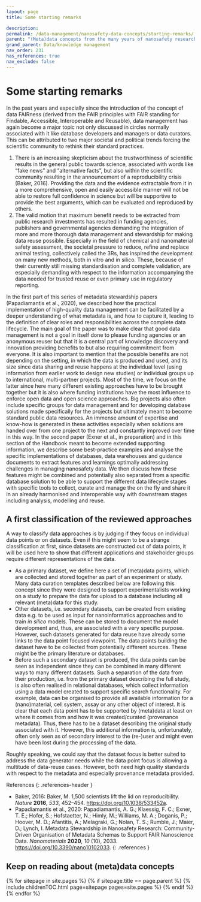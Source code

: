 ```yaml
---
layout: page
title: Some starting remarks

description: 
permalink: /data-management/nanosafety-data-concepts/starting-remarks/
parent: "(Meta)data concepts from the many years of nanosafety research"
grand_parent: Data/knowledge management
nav_order: 231
has_references: true
nav_exclude: false
---
```


#  Some starting remarks
In the past years and especially since the introduction of the concept of data FAIRness (derived from the  FAIR principles with FAIR standing for Findable, Accessible, Interoperable and Reusable), data management has again become a major topic not only discussed in circles normally associated with it like database developers and managers or data curators. This can be attributed to two major societal and political trends forcing the scientific community to rethink their standard practices. 
1. There is an increasing skepticism about the trustworthiness of scientific results in the general public towards science, associated with words like “fake news” and “alternative facts”, but also within the scientific community resulting in the announcement of a reproducibility crisis (Baker, 2016). Providing the data and the evidence extractable from it in a more comprehensive, open and easily accessible manner will not be able to restore full confidence in science but will be supportive to provide the best arguments, which can be evaluated and reproduced by others. 
2. The valid motion that maximum benefit needs to be extracted from public research investments has resulted in funding agencies, publishers and governmental agencies demanding the integration of more and more thorough data management and stewardship for making data reuse possible. Especially in the field of chemical and nanomaterial safety assessment, the societal pressure to reduce, refine and replace animal testing, collectively called the 3Rs, has inspired the development on many new methods, both in vitro and in silico. These, because of their currently still missing standardisation and complete validation, are especially demanding with respect to the information accompanying the data needed for trusted reuse or even primary use in regulatory reporting.

In the first part of this series of metadata stewardship papers (Papadiamantis et al., 2020), we described how the practical implementation of high-quality data management can be facilitated by a deeper understanding of what metadata is, and how to capture it, leading to the definition of clear roles and responsibilities across the complete data lifecycle. The main goal of the paper was to make clear that good data management is not a goal in itself done to please funding agencies or an anonymous reuser but that it is a central part of knowledge discovery and innovation providing benefits to but also requiring commitment from everyone. It is also important to mention that the possible benefits are not depending on the setting, in which the data is produced and used, and its size since data sharing and reuse happens at the individual level (using information from earlier work to design new studies) or individual groups up to international, multi-partner projects. Most of the time, we focus on the latter since here many different existing approaches have to be brought together but it is also where funding institutions have the most influence to enforce open data and open science approaches. Big projects also often include specific groups for data management and for developing database solutions made specifically for the projects but ultimately meant to become standard public data resources. An immense amount of expertise and know-how is generated in these activities especially when solutions are handed over from one project to the next and constantly improved over time in this way. In the second paper (Exner et al., in preparation) and in this section of the Handbook meant to become extended supporting information, we describe some best-practice examples and analyse the specific implementations of databases, data warehouses and guidance documents to extract features and learnings optimally addressing challenges in managing nanosafety data. We then discuss how these features might be combined and potentially also separated from a specific database solution to be able to support the different data lifecycle stages with specific tools to collect, curate and manage the on the fly and share it in an already harmonised and interoperable way with downstream stages including analysis, modelling and reuse. 

## A first classification of the reviewed approaches
A way to classify data approaches is by judging if they focus on individual data points or on datasets. Even if this might seem to be a strange classification at first, since datasets are constructed out of data points, it will be used here to show that different applications and stakeholder groups require different representations of the data. 

- As a primary dataset, we define here a set of (meta)data points, which are collected and stored together as part of an experiment or study. Many data curation templates described below are following this concept since they were designed to support experimentalists working on a study to prepare the data for upload to a database including all relevant (meta)data for this study. 
- Other datasets, i.e. secondary datasets, can be created from existing data e.g. to be used as input for nanoinformatics approaches and to train _in silico_ models. These can be stored to document the model development and, thus, are associated with a very specific purpose. However, such datasets generated for data reuse have already some links to the data point focused viewpoint. The data points building the dataset have to be collected from potentially different sources. These might be the primary literature or databases. 
- Before such a secondary dataset is produced, the data points can be seen as independent since they can be combined in many different ways to many different datasets. Such a separation of the data from their production, i.e. from the primary dataset describing the full study, is also often realised in relational databases, which collect information using a data model created to support specific search functionality. For example, data can be organised to provide all available information for a (nano)material, cell system, assay or any other object of interest. It is clear that each data point has to be supported by (meta)data at least on where it comes from and how it was created/curated (provenance metadata). Thus, there has to be a dataset describing the original study associated with it. However, this additional information is, unfortunately, often only seen as of secondary interest to the (re-)user and might even have been lost during the processing of the data. 

Roughly speaking, we could say that the dataset focus is better suited to address the data generator needs while the data point focus is allowing a multitude of data-reuse cases. However, both need high quality standards with respect to the metadata and especially provenance metadata provided.

References
{: .references-header }
- Baker, 2016: Baker, M. 1,500 scientists lift the lid on reproducibility. <i>Nature</i> <b>2016</b>, <i>533</i>, 452–454. <a href="https://doi.org/10.1038/533452a">https://doi.org/10.1038/533452a</a>.
- Papadiamantis et al., 2020: Papadiamantis, A. G.; Klaessig, F. C.; Exner, T. E.; Hofer, S.; Hofstaetter, N.; Himly, M.; Williams, M. A.; Doganis, P.; Hoover, M. D.; Afantitis, A.; Melagraki, G.; Nolan, T. S.; Rumble, J.; Maier, D.; Lynch, I. Metadata Stewardship in Nanosafety Research: Community-Driven Organisation of Metadata Schemas to Support FAIR Nanoscience Data. <i>Nanomaterials</i> <b>2020</b>, <i>10</i> (10), 2033. <a href="https://doi.org/10.3390/nano10102033">https://doi.org/10.3390/nano10102033</a>.
{: .references }

## Keep on reading about (meta)data concepts
{% for sitepage in site.pages %}
    {% if sitepage.title == page.parent %}
        {% include childrenTOC.html page=sitepage pages=site.pages %}
    {% endif %}
{% endfor %}
